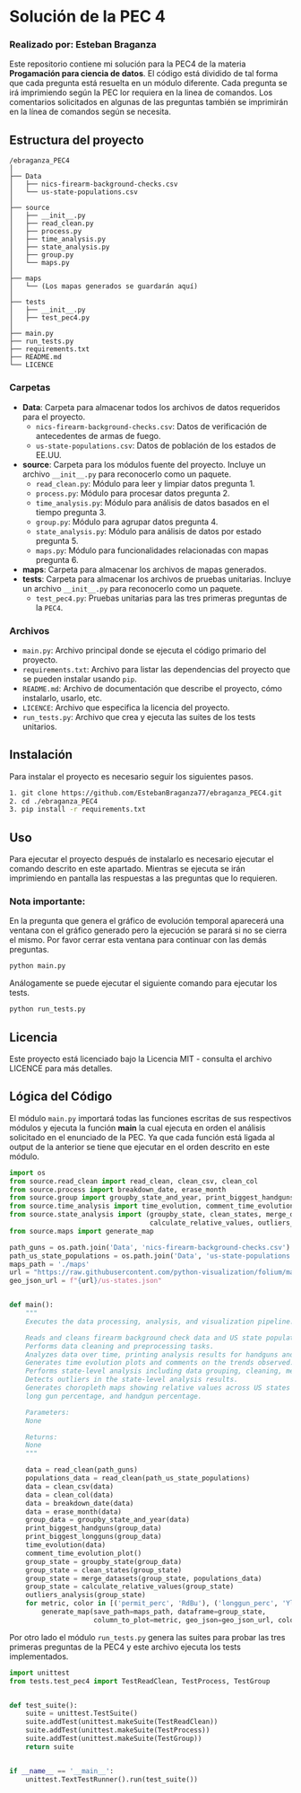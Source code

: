 # Solución de la PEC 4 

### Realizado por: Esteban Braganza

Este repositorio contiene mi solución para la PEC4 de la materia **Progamación para ciencia de datos**. El código está dividido de tal forma que cada pregunta está resuelta en un módulo diferente.
Cada pregunta se irá imprimiendo según la PEC lor requiera en la linea de comandos. Los comentarios solicitados en algunas de las preguntas también se imprimirán en la línea de comandos según se necesita. 

## Estructura del proyecto

```plaintext
/ebraganza_PEC4
│
├── Data
│   ├── nics-firearm-background-checks.csv
│   └── us-state-populations.csv
│
├── source
│   ├── __init__.py
│   ├── read_clean.py
│   ├── process.py
│   ├── time_analysis.py
│   ├── state_analysis.py
│   ├── group.py
│   └── maps.py
│
├── maps
│   └── (Los mapas generados se guardarán aquí)
│
├── tests
│   ├── __init__.py
│   ├── test_pec4.py
│
├── main.py
├── run_tests.py
├── requirements.txt
├── README.md
└── LICENCE
```
### Carpetas

- **Data**: Carpeta para almacenar todos los archivos de datos requeridos para el proyecto.
  - `nics-firearm-background-checks.csv`: Datos de verificación de antecedentes de armas de fuego.
  - `us-state-populations.csv`: Datos de población de los estados de EE.UU.
- **source**: Carpeta para los módulos fuente del proyecto. Incluye un archivo `__init__.py` para reconocerlo como un paquete.
  - `read_clean.py`: Módulo para leer y limpiar datos pregunta 1.
  - `process.py`: Módulo para procesar datos pregunta 2.
  - `time_analysis.py`: Módulo para análisis de datos basados en el tiempo pregunta 3.
  - `group.py`: Módulo para agrupar datos pregunta 4.
  - `state_analysis.py`: Módulo para análisis de datos por estado pregunta 5.
  - `maps.py`: Módulo para funcionalidades relacionadas con mapas pregunta 6.
- **maps**: Carpeta para almacenar los archivos de mapas generados.
- **tests**: Carpeta para almacenar los archivos de pruebas unitarias. Incluye un archivo `__init__.py` para reconocerlo como un paquete.
  - `test_pec4.py`: Pruebas unitarias para las tres primeras preguntas de la `PEC4`.


### Archivos

- `main.py`: Archivo principal donde se ejecuta el código primario del proyecto.
- `requirements.txt`: Archivo para listar las dependencias del proyecto que se pueden instalar usando `pip`.
- `README.md`: Archivo de documentación que describe el proyecto, cómo instalarlo, usarlo, etc.
- `LICENCE`: Archivo que especifica la licencia del proyecto.
- `run_tests.py`: Archivo que crea y ejecuta las suites de los tests unitarios.

## Instalación

Para instalar el proyecto es necesario seguir los siguientes pasos.

```sh
1. git clone https://github.com/EstebanBraganza77/ebraganza_PEC4.git 
2. cd ./ebraganza_PEC4
3. pip install -r requirements.txt
```

## Uso

Para ejecutar el proyecto después de instalarlo es necesario ejecutar el comando descrito en este apartado. Mientras se ejecuta se irán imprimiendo en pantalla las respuestas a las preguntas que lo requieren. 

### Nota importante:
En la pregunta que genera el gráfico de evolución temporal aparecerá una ventana con el gráfico generado pero la ejecución se parará si no se cierra el mismo. Por favor cerrar esta ventana para continuar con las demás preguntas.

```sh
python main.py
```

Análogamente se puede ejecutar el siguiente comando para ejecutar los tests. 

```sh
python run_tests.py
```

## Licencia
Este proyecto está licenciado bajo la Licencia MIT - consulta el archivo LICENCE para más detalles.

## Lógica del Código

El módulo `main.py` importará todas las funciones escritas de sus respectivos módulos y ejecuta la función **main** la cual ejecuta en orden el análisis solicitado en el enunciado de la PEC.
Ya que cada función está ligada al output de la anterior se tiene que ejecutar en el orden descrito en este módulo.

```python
import os
from source.read_clean import read_clean, clean_csv, clean_col
from source.process import breakdown_date, erase_month
from source.group import groupby_state_and_year, print_biggest_handguns, print_biggest_longguns
from source.time_analysis import time_evolution, comment_time_evolution_plot
from source.state_analysis import (groupby_state, clean_states, merge_datasets,
                                   calculate_relative_values, outliers_analysis)
from source.maps import generate_map

path_guns = os.path.join('Data', 'nics-firearm-background-checks.csv')
path_us_state_populations = os.path.join('Data', 'us-state-populations.csv')
maps_path = './maps'
url = "https://raw.githubusercontent.com/python-visualization/folium/main/examples/data"
geo_json_url = f"{url}/us-states.json"


def main():
    """
    Executes the data processing, analysis, and visualization pipeline.

    Reads and cleans firearm background check data and US state populations data.
    Performs data cleaning and preprocessing tasks.
    Analyzes data over time, printing analysis results for handguns and long guns.
    Generates time evolution plots and comments on the trends observed.
    Performs state-level analysis including data grouping, cleaning, merging, and calculating relative values.
    Detects outliers in the state-level analysis results.
    Generates choropleth maps showing relative values across US states for permit percentage,
    long gun percentage, and handgun percentage.

    Parameters:
    None

    Returns:
    None
    """

    data = read_clean(path_guns)
    populations_data = read_clean(path_us_state_populations)
    data = clean_csv(data)
    data = clean_col(data)
    data = breakdown_date(data)
    data = erase_month(data)
    group_data = groupby_state_and_year(data)
    print_biggest_handguns(group_data)
    print_biggest_longguns(group_data)
    time_evolution(data)
    comment_time_evolution_plot()
    group_state = groupby_state(group_data)
    group_state = clean_states(group_state)
    group_state = merge_datasets(group_state, populations_data)
    group_state = calculate_relative_values(group_state)
    outliers_analysis(group_state)
    for metric, color in [('permit_perc', 'RdBu'), ('longgun_perc', 'YlOrBr'), ('handgun_perc', 'PuBuGn')]:
        generate_map(save_path=maps_path, dataframe=group_state,
                     column_to_plot=metric, geo_json=geo_json_url, color=color)
```

Por otro lado el módulo `run_tests.py` genera las suites para probar las tres primeras preguntas de la PEC4 y este archivo ejecuta los tests implementados. 

```python
import unittest
from tests.test_pec4 import TestReadClean, TestProcess, TestGroup


def test_suite():
    suite = unittest.TestSuite()
    suite.addTest(unittest.makeSuite(TestReadClean))
    suite.addTest(unittest.makeSuite(TestProcess))
    suite.addTest(unittest.makeSuite(TestGroup))
    return suite


if __name__ == '__main__':
    unittest.TextTestRunner().run(test_suite())
```



